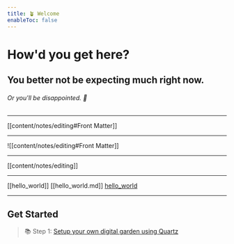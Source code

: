 ```yaml
---
title: 🪴 Welcome
enableToc: false
---
```


# How'd you get here?
## You better not be expecting much right now.
###### Or you'll be disappointed. 🤷

---

[[content/notes/editing#Front Matter]]

---

![[content/notes/editing#Front Matter]]

---

[[content/notes/editing]]

---

[[hello_world]]
[[hello_world.md]]
[hello_world](hello_world.md)

---

## Get Started
> 📚 Step 1: [Setup your own digital garden using Quartz](notes/setup.md)



